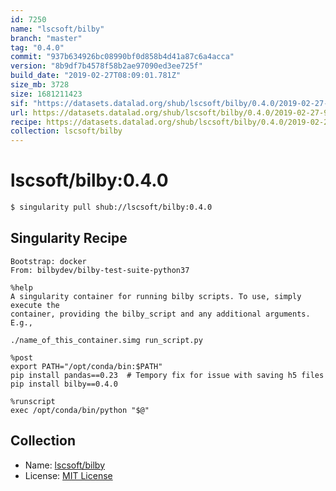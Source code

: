 ```yaml
---
id: 7250
name: "lscsoft/bilby"
branch: "master"
tag: "0.4.0"
commit: "937b634926bc08990bf0d858b4d41a87c6a4acca"
version: "8b9df7b4578f58b2ae97090ed3ee725f"
build_date: "2019-02-27T08:09:01.781Z"
size_mb: 3728
size: 1681211423
sif: "https://datasets.datalad.org/shub/lscsoft/bilby/0.4.0/2019-02-27-937b6349-8b9df7b4/8b9df7b4578f58b2ae97090ed3ee725f.simg"
url: https://datasets.datalad.org/shub/lscsoft/bilby/0.4.0/2019-02-27-937b6349-8b9df7b4/
recipe: https://datasets.datalad.org/shub/lscsoft/bilby/0.4.0/2019-02-27-937b6349-8b9df7b4/Singularity
collection: lscsoft/bilby
---
```


# lscsoft/bilby:0.4.0

```bash
$ singularity pull shub://lscsoft/bilby:0.4.0
```

## Singularity Recipe

```singularity
Bootstrap: docker
From: bilbydev/bilby-test-suite-python37

%help
A singularity container for running bilby scripts. To use, simply execute the
container, providing the bilby_script and any additional arguments. E.g.,

./name_of_this_container.simg run_script.py

%post
export PATH="/opt/conda/bin:$PATH"
pip install pandas==0.23  # Tempory fix for issue with saving h5 files
pip install bilby==0.4.0

%runscript
exec /opt/conda/bin/python "$@"
```

## Collection

 - Name: [lscsoft/bilby](https://github.com/lscsoft/bilby)
 - License: [MIT License](https://api.github.com/licenses/mit)


